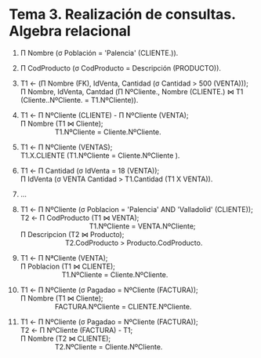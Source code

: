 # Tema 3. Realización de consultas. Algebra relacional 

1. Π Nombre (σ Población = 'Palencia' (CLIENTE.)).

2. Π CodProducto (σ CodProducto = Descripción (PRODUCTO)).

3. T1 <- (Π Nombre (FK), IdVenta, Cantidad (σ Cantidad > 500 (VENTA))); <br>
   Π Nombre, IdVenta, Cantdad (Π NºCliente., Nombre (CLIENTE.) ⋈ T1 (Cliente..NºCliente. = T1.NºCliente)).

4. T1 <- Π NºCliente (CLIENTE) - Π NºCliente (VENTA); <br>
   Π Nombre (T1 ⋈ Cliente); <br>
   &emsp;&emsp;&emsp;&emsp;&emsp;T1.NºCliente = Cliente.NºCliente.

5. T1 <- Π NºCliente (VENTAS); <br>
   T1.X.CLIENTE (T1.NºCliente = Cliente.NºCliente ).

6. T1 <- Π Cantidad (σ IdVenta = 18 (VENTA)); <br>
   Π IdVenta (σ VENTA Cantidad > T1.Cantidad (T1 X VENTA)).

7. ...

8. T1 <- Π NºCliente (σ Poblacion = 'Palencia' AND 'Valladolid' (CLIENTE)); <br>
   T2 <- Π CodProducto (T1 ⋈ VENTA); <br>
   &emsp;&emsp;&emsp;&emsp;&emsp;&emsp;&emsp;&emsp;&emsp;&emsp;T1.NºCliente = VENTA.NºCliente;  <br>
   Π Descripcion (T2 ⋈ Producto); <br>
   &emsp;&emsp;&emsp;&emsp;&emsp;&emsp;&ensp;T2.CodProducto > Producto.CodProducto.

9. T1 <- Π NªCliente (VENTA); <br>
   Π Poblacion (T1 ⋈ CLIENTE); <br>
   &emsp;&emsp;&emsp;&emsp;&emsp;&emsp;T1.NºCliente = Cliente.NºCliente.

10. T1 <- Π NºCliente (σ Pagadao = NºCliente (FACTURA)); <br>
    Π Nombre (T1 ⋈ Cliente); <br>
    &emsp;&emsp;&emsp;&emsp;&emsp;FACTURA.NºCliente = CLIENTE.NºCliente.

11. T1 <- Π NºCliente (σ Pagadao = NºCliente (FACTURA)); <br>
    T2 <- Π NºCliente (FACTURA) - T1; <br>
    Π Nombre (T2 ⋈ CLIENTE); <br>
    &emsp;&emsp;&emsp;&emsp;&emsp;T2.NºCliente = Cliente.NºCliente.